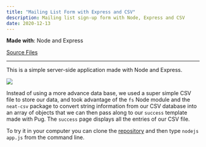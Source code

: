```yaml
---
title: "Mailing List Form with Express and CSV"
description: Mailing list sign-up form with Node, Express and CSV
date: 2020-12-13
---
```


**Made with**: <i class="fab fa-node"></i> Node and Express

<p class="bullet"><a href="https://github.com/mariobox/add-to-mailing-list">Source Files</a></p>

<hr class="art" />

This is a simple server-side application made with Node and Express. 

<img src="/img/csvlist.png">

Instead of using a more advance data base, we used a super simple CSV file to store our data, and took advantage of the `fs` Node module and the `neat-csv` package to convert string information from our CSV database into an array of objects that we can then pass along to our `success` template made with Pug. The `success` page displays all the entries of our CSV file.

To try it in your computer you can clone the [repository](https://github.com/mariobox/add-to-mailing-list) and then type `nodejs app.js` from the command line.